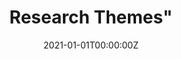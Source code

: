 ---
title: Research Themes"  # Add a page title.
summary: "We study the neuropsychology of reality and its distortions."  # Add a page description.
date: "2021-01-01T00:00:00Z"  # Add today's date.
type: "widget_page"  # Page type is a Widget Page
---